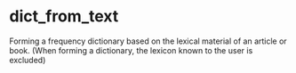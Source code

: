 # dict_from_text
Forming a frequency dictionary based on the lexical material of an article or book. (When forming a dictionary, the lexicon known to the user is excluded)
